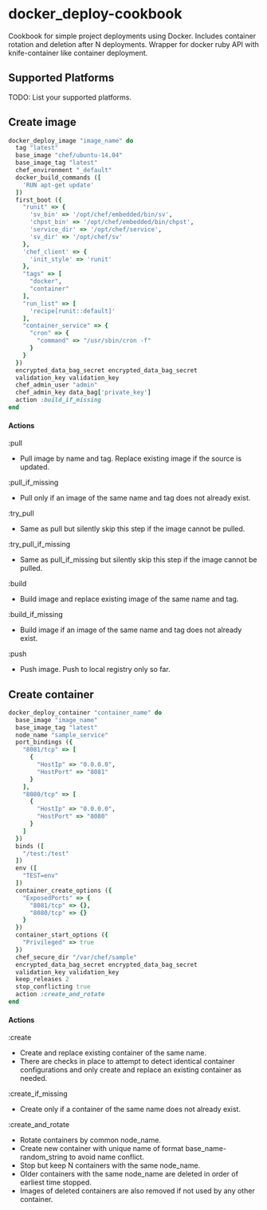 # docker_deploy-cookbook

Cookbook for simple project deployments using Docker. Includes container rotation and deletion after N deployments.
Wrapper for docker ruby API with knife-container like container deployment.

## Supported Platforms

TODO: List your supported platforms.

## Create image

```ruby
docker_deploy_image "image_name" do
  tag "latest"
  base_image "chef/ubuntu-14.04"
  base_image_tag "latest"
  chef_environment "_default"
  docker_build_commands ([
    'RUN apt-get update'
  ])
  first_boot ({
    "runit" => {
      'sv_bin' => '/opt/chef/embedded/bin/sv',
      'chpst_bin' => '/opt/chef/embedded/bin/chpst',
      'service_dir' => '/opt/chef/service',
      'sv_dir' => '/opt/chef/sv'
    },
    'chef_client' => {
      'init_style' => 'runit'
    },
    "tags" => [
      "docker",
      "container"
    ],
    "run_list" => [
      'recipe[runit::default]'
    ],
    "container_service" => {
      "cron" => {
        "command" => "/usr/sbin/cron -f"
      }
    }
  })
  encrypted_data_bag_secret encrypted_data_bag_secret
  validation_key validation_key
  chef_admin_user "admin"
  chef_admin_key data_bag['private_key']
  action :build_if_missing
end
```

#### Actions

:pull

* Pull image by name and tag. Replace existing image if the source is updated.

:pull_if_missing

* Pull only if an image of the same name and tag does not already exist.

:try_pull

* Same as pull but silently skip this step if the image cannot be pulled.

:try_pull_if_missing

* Same as pull_if_missing but silently skip this step if the image cannot be pulled.

:build

* Build image and replace existing image of the same name and tag.

:build_if_missing

* Build image if an image of the same name and tag does not already exist.

:push

* Push image. Push to local registry only so far.

## Create container

```ruby
docker_deploy_container "container_name" do
  base_image "image_name"
  base_image_tag "latest"
  node_name "sample_service"
  port_bindings ({
    "8081/tcp" => [
      {
        "HostIp" => "0.0.0.0",
        "HostPort" => "8081"
      }
    ],
    "8080/tcp" => [
      {
        "HostIp" => "0.0.0.0",
        "HostPort" => "8080"
      }
    ]
  })
  binds ([
    "/test:/test"
  ])
  env ([
    "TEST=env"
  ])
  container_create_options ({
    "ExposedPorts" => {
      "8081/tcp" => {},
      "8080/tcp" => {}
    }
  })
  container_start_options ({
    "Privileged" => true
  })
  chef_secure_dir "/var/chef/sample"
  encrypted_data_bag_secret encrypted_data_bag_secret
  validation_key validation_key
  keep_releases 2
  stop_conflicting true
  action :create_and_rotate
end
```

#### Actions

:create

* Create and replace existing container of the same name.
 * There are checks in place to attempt to detect identical container configurations and only create and replace an existing container as needed.

:create_if_missing

* Create only if a container of the same name does not already exist.

:create_and_rotate

* Rotate containers by common node_name.
 * Create new container with unique name of format base_name-random_string to avoid name conflict.
 * Stop but keep N containers with the same node_name.
 * Older containers with the same node_name are deleted in order of earliest time stopped.
 * Images of deleted containers are also removed if not used by any other container.
